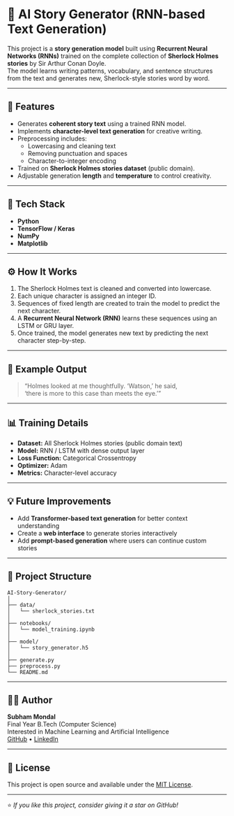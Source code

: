 # 🧠 AI Story Generator (RNN-based Text Generation)

This project is a **story generation model** built using **Recurrent Neural Networks (RNNs)** trained on the complete collection of **Sherlock Holmes stories** by Sir Arthur Conan Doyle.  
The model learns writing patterns, vocabulary, and sentence structures from the text and generates new, Sherlock-style stories word by word.

---

## 🚀 Features
- Generates **coherent story text** using a trained RNN model.  
- Implements **character-level text generation** for creative writing.  
- Preprocessing includes:
  - Lowercasing and cleaning text  
  - Removing punctuation and spaces  
  - Character-to-integer encoding  
- Trained on **Sherlock Holmes stories dataset** (public domain).  
- Adjustable generation **length** and **temperature** to control creativity.

---

## 🧩 Tech Stack
- **Python**
- **TensorFlow / Keras**
- **NumPy**
- **Matplotlib**

---

## ⚙️ How It Works
1. The Sherlock Holmes text is cleaned and converted into lowercase.  
2. Each unique character is assigned an integer ID.  
3. Sequences of fixed length are created to train the model to predict the next character.  
4. A **Recurrent Neural Network (RNN)** learns these sequences using an LSTM or GRU layer.  
5. Once trained, the model generates new text by predicting the next character step-by-step.

---

## 🧪 Example Output
> “Holmes looked at me thoughtfully. ‘Watson,’ he said,  
> ‘there is more to this case than meets the eye.’”

---

## 📊 Training Details
- **Dataset:** All Sherlock Holmes stories (public domain text)  
- **Model:** RNN / LSTM with dense output layer  
- **Loss Function:** Categorical Crossentropy  
- **Optimizer:** Adam  
- **Metrics:** Character-level accuracy  

---

## 💡 Future Improvements
- Add **Transformer-based text generation** for better context understanding  
- Create a **web interface** to generate stories interactively  
- Add **prompt-based generation** where users can continue custom stories  

---

## 📁 Project Structure
```
AI-Story-Generator/
│
├── data/
│   └── sherlock_stories.txt
│
├── notebooks/
│   └── model_training.ipynb
│
├── model/
│   └── story_generator.h5
│
├── generate.py
├── preprocess.py
└── README.md
```

---

## 🧑‍💻 Author
**Subham Mondal**  
Final Year B.Tech (Computer Science)  
Interested in Machine Learning and Artificial Intelligence  
[GitHub](https://github.com/) • [LinkedIn](https://linkedin.com/in/)

---

## 📜 License
This project is open source and available under the [MIT License](LICENSE).

---

⭐ *If you like this project, consider giving it a star on GitHub!*